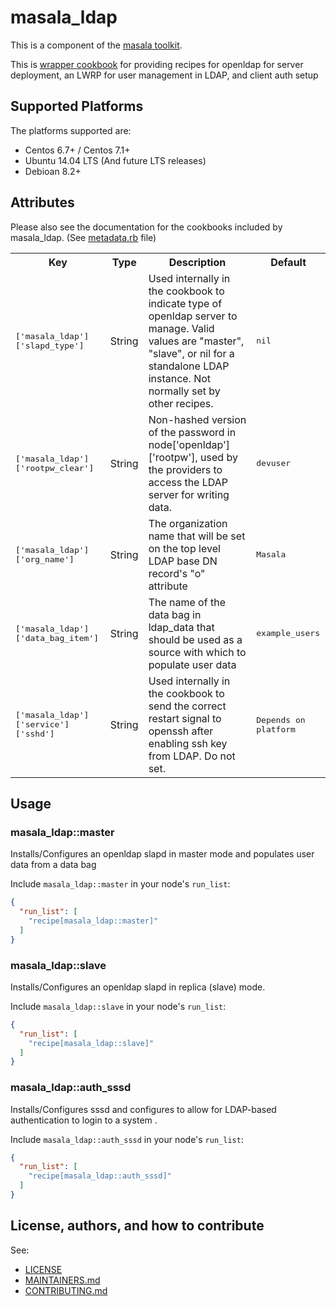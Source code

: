 # masala_ldap

This is a component of the [masala toolkit](https://github.com/PaytmLabs/masala).

This is [wrapper cookbook](http://blog.vialstudios.com/the-environment-cookbook-pattern/#thewrappercookbook) for providing recipes for openldap for server deployment, an LWRP for user management in LDAP, and client auth setup 

## Supported Platforms

The platforms supported are:
- Centos 6.7+ / Centos 7.1+
- Ubuntu 14.04 LTS (And future LTS releases)
- Debioan 8.2+

## Attributes

Please also see the documentation for the cookbooks included by masala_ldap. (See [metadata.rb](https://github.com/PaytmLabs/masala_ldap/blob/develop/metadata.rb) file)

<table>
  <tr>
    <th>Key</th>
    <th>Type</th>
    <th>Description</th>
    <th>Default</th>
  </tr>
  <tr>
    <td><tt>['masala_ldap']['slapd_type']</tt></td>
    <td>String</td>
    <td>Used internally in the cookbook to indicate type of openldap server to manage. Valid values are "master", "slave", or nil for a standalone LDAP instance. Not normally set by other recipes.</td>
    <td><tt>nil</tt></td>
  </tr>
  <tr>
    <td><tt>['masala_ldap']['rootpw_clear']</tt></td>
    <td>String</td>
    <td>Non-hashed version of the password in node['openldap']['rootpw'], used by the providers to access the LDAP server for writing data.</td>
    <td><tt>devuser</tt></td>
  </tr>
  <tr>
    <td><tt>['masala_ldap']['org_name']</tt></td>
    <td>String</td>
    <td>The organization name that will be set on the top level LDAP base DN record's "o" attribute</td>
    <td><tt>Masala</tt></td>
  </tr>
  <tr>
    <td><tt>['masala_ldap']['data_bag_item']</tt></td>
    <td>String</td>
    <td>The name of the data bag in ldap_data that should be used as a source with which to populate user data</td>
    <td><tt>example_users</tt></td>
  </tr>
  <tr>
    <td><tt>['masala_ldap']['service']['sshd']</tt></td>
    <td>String</td>
    <td>Used internally in the cookbook to send the correct restart signal to openssh after enabling ssh key from LDAP. Do not set.</td>
    <td><tt>Depends on platform</tt></td>
  </tr>
</table>

## Usage

### masala_ldap::master

Installs/Configures an openldap slapd in master mode and populates user data from a data bag

Include `masala_ldap::master` in your node's `run_list`:

```json
{
  "run_list": [
    "recipe[masala_ldap::master]"
  ]
}
```

### masala_ldap::slave

Installs/Configures an openldap slapd in replica (slave) mode.

Include `masala_ldap::slave` in your node's `run_list`:

```json
{
  "run_list": [
    "recipe[masala_ldap::slave]"
  ]
}
```
### masala_ldap::auth_sssd

Installs/Configures sssd and configures to allow for LDAP-based authentication to login to a system .

Include `masala_ldap::auth_sssd` in your node's `run_list`:

```json
{
  "run_list": [
    "recipe[masala_ldap::auth_sssd]"
  ]
}
```

## License, authors, and how to contribute

See:
- [LICENSE](https://github.com/PaytmLabs/masala_ldap/blob/develop/LICENSE)
- [MAINTAINERS.md](https://github.com/PaytmLabs/masala_ldap/blob/develop/MAINTAINERS.md)
- [CONTRIBUTING.md](https://github.com/PaytmLabs/masala_ldap/blob/develop/CONTRIBUTING.md)

